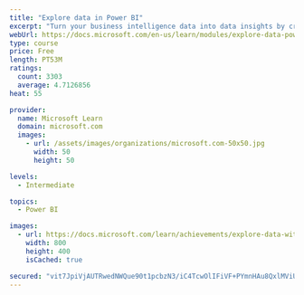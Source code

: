```yaml
---
title: "Explore data in Power BI"
excerpt: "Turn your business intelligence data into data insights by creating and configuring Power BI dashboards."
webUrl: https://docs.microsoft.com/en-us/learn/modules/explore-data-power-bi/
type: course
price: Free
length: PT53M
ratings:
  count: 3303
  average: 4.7126856
heat: 55

provider:
  name: Microsoft Learn
  domain: microsoft.com
  images:
    - url: /assets/images/organizations/microsoft.com-50x50.jpg
      width: 50
      height: 50

levels:
  - Intermediate

topics:
  - Power BI

images:
  - url: https://docs.microsoft.com/learn/achievements/explore-data-with-power-bi-desktop-social.png
    width: 800
    height: 400
    isCached: true

secured: "vit7JpiVjAUTRwedNWQue90t1pcbzN3/iC4TcwOlIFiVF+PYmnHAu8QxlMViUlIcZd5XOlS7SWGP6pujjPvU/x/P4L5XeOyvBt+6d6HoJKHh3WT4L3KVy26MZjWe+9Kw6qK7J5m2ozng7W23YcZgsoehj+CbJNRH+TFj+444O4fWFQW6FQrdAz3Ck/RabsuXpFPZ1z70uOQO5l8y1d5nRdMkHKQt7FOVcUPFQ+sK4dDEJVH4RNcXhLAwKMSj5AyXBwZJUU0wb5VYB4PyGP6nCT0Uiyr0Ow4ODbNV8NpoBJCOtWcjNYcmH/6WoSeQ28067Dm3htdP/aTO0bhZKGvl2NDi7rezZoCwWClgdy72deTHNOiW9vACzaQOfH+bjLbPe5GzcJTs/QAayX1jk9IZLbMoJM4Cta0MT0JSRs73spY=;Qn4ybZeEikn/Vb67O4x2kg=="
---
```


